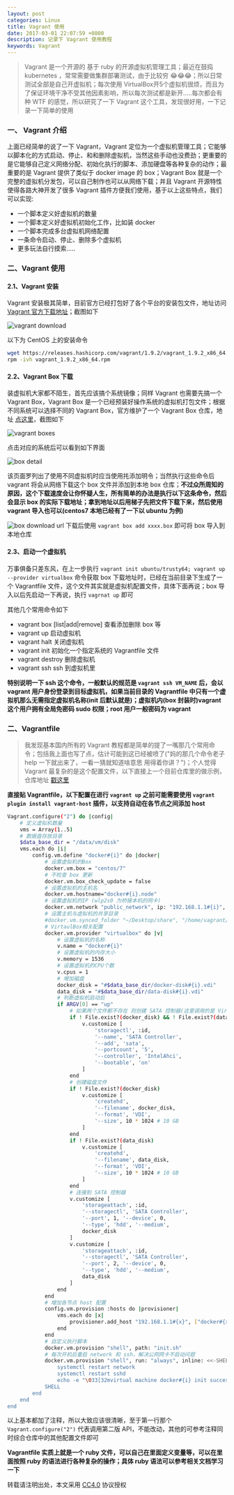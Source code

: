 ```yaml
---
layout: post
categories: Linux
title: Vagrant 使用
date: 2017-03-01 22:07:59 +0800
description: 记录下 Vagrant 使用教程
keywords: Vagrant
---
```


> Vagrant 是一个开源的 基于 ruby 的开源虚拟机管理工具；最近在鼓捣 kubernetes ，常常需要做集群部署测试，由于比较穷 😂😂😂；所以日常测试全部是自己开虚拟机；每次使用 VirtualBox开5个虚拟机很烦，而且为了保证环境干净不受其他因素影响，所以每次测试都是新开.....每次都会有种 WTF 的感觉，所以研究了一下 Vagrant 这个工具，发现很好用，一下记录一下简单的使用

### 一、 Vagrant 介绍

上面已经简单的说了一下 Vagrant，Vagrant 定位为一个虚拟机管理工具；它能够以脚本化的方式启动、停止、和和删除虚拟机，当然这些手动也没费劲；更重要的是它能够自己定义网络分配、初始化执行的脚本、添加硬盘等各种复杂的动作；最重要的是 Vagrant 提供了类似于 docker image 的 box；Vagrant Box 就是一个完整的虚拟机分发包，可以自己制作也可以从网络下载；并且 Vagrant 开源特性使得各路大神开发了很多 Vagrant 插件方便我们使用，基于以上这些特点，我们可以实现:

- 一个脚本定义好虚拟机的数量
- 一个脚本定义好虚拟机初始化工作，比如装 docker
- 一个脚本完成多台虚拟机网络配置
- 一条命令启动、停止、删除多个虚拟机
- 更多玩法自行摸索.....

### 二、Vagrant 使用

#### 2.1、Vagrant 安装

Vagrant 安装极其简单，目前官方已经打包好了各个平台的安装包文件，地址访问 [Vagrant 官方下载地址](https://www.vagrantup.com/downloads.html)；截图如下

![vagrant download](https://mritd.b0.upaiyun.com/markdown/m46fa.jpg)

以下为 CentOS 上的安装命令

``` sh
wget https://releases.hashicorp.com/vagrant/1.9.2/vagrant_1.9.2_x86_64.rpm
rpm -ivh vagrant_1.9.2_x86_64.rpm
```

#### 2.2、Vagrant Box 下载

装虚拟机大家都不陌生，首先应该搞个系统镜像；同样 Vagrant 也需要先搞一个 Vagrant Box，Vagrant Box 是一个已经预装好操作系统的虚拟机打包文件；根据不同系统可以选择不同的 Vagrant Box，官方维护了一个 Vagrant Box 仓库，地址 [点这里](https://atlas.hashicorp.com/boxes/search)，截图如下

![vagrant boxes](https://mritd.b0.upaiyun.com/markdown/2duz7.jpg)

点击对应的系统后可以看到如下界面

![box detail](https://mritd.b0.upaiyun.com/markdown/kiohr.jpg)

该页面罗列出了使用不同虚拟机时应当使用扥添加明令；当然执行这些命令后 vagrant 将会从网络下载这个 box 文件并添加到本地 box 仓库；**不过众所周知的原因，这个下载速度会让你怀疑人生，所有简单的办法是执行以下这条命令，然后会显示 box 的实际下载地址；拿到地址以后用梯子先把文件下载下来，然后使用 vagrant 导入也可以(centos7 本地已经有了一下以 ubuntu 为例)**

![box download url](https://mritd.b0.upaiyun.com/markdown/p36th.jpg)
下载后使用 `vagrant box add xxxx.box` 即可将 box 导入到本地仓库

#### 2.3、启动一个虚拟机

万事俱备只差东风，在上一步执行 `vagrant init ubuntu/trusty64; vagrant up --provider virtualbox` 命令获取 box 下载地址时，已经在当前目录下生成了一个 Vagrantfile 文件，这个文件其实就是虚拟机配置文件，具体下面再说；box 导入以后先启动一下再说，执行 `vagrnat up` 即可


其他几个常用命令如下

- vagrant box [list|add|remove] 查看添加删除 box 等
- vagrant up 启动虚拟机
- vagrant halt 关闭虚拟机
- vagrant init 初始化一个指定系统的 Vagrantfile 文件
- vagrant destroy 删除虚拟机
- vagrant ssh ssh 到虚拟机里

**特别说明一下 ssh 这个命令，一般默认的规范是 `vagrant ssh VM_NAME` 后，会以 vagrant 用户身份登录到目标虚拟机，如果当前目录的 Vagrantfile 中只有一个虚拟机那么无需指定虚拟机名称(init 后默认就是)；虚拟机内(box 封装时)vagrant这个用户拥有全局免密码 sudo 权限；root 用户一般密码为 vagrant**

### 二、Vagrantfile

> 我发现基本国内所有的 Vagrant 教程都是简单的提了一嘴那几个常用命令；包括我上面也写了点，估计可能到这已经被喷了("妈的那几个命令老子 help 一下就出来了，一看一猜就知道啥意思 用得着你讲？")；个人觉得 Vagrant 最复杂的是这个配置文件，以下直接上一个目前仓库里的做示例，仓库地址 [戳这里](https://github.com/mritd/config/tree/master/vagrant)

**直接贴 Vagrantfile，以下配置在进行 `vagrant up` 之前可能需要使用 `vagrant plugin install vagrant-host` 插件，以支持自动在各节点之间添加 host**

``` sh
Vagrant.configure("2") do |config|
    # 定义虚拟机数量
    vms = Array(1..5)
    # 数据盘存放目录
    $data_base_dir = "/data/vm/disk"
    vms.each do |i|
        config.vm.define "docker#{i}" do |docker|
            # 设置虚拟机的Box
            docker.vm.box = "centos/7"
            # 不检查 box 更新
            docker.vm.box_check_update = false 
            # 设置虚拟机的主机名
            docker.vm.hostname="docker#{i}.node"
            # 设置虚拟机的IP (wlp2s0 为桥接本机的网卡)
            docker.vm.network "public_network", ip: "192.168.1.1#{i}", bridge: "wlp2s0"
            # 设置主机与虚拟机的共享目录
            #docker.vm.synced_folder "~/Desktop/share", "/home/vagrant/share"
            # VirtaulBox相关配置
            docker.vm.provider "virtualbox" do |v|
                # 设置虚拟机的名称
                v.name = "docker#{i}"
                # 设置虚拟机的内存大小  
                v.memory = 1536 
                # 设置虚拟机的CPU个数
                v.cpus = 1
                # 增加磁盘
                docker_disk = "#$data_base_dir/docker-disk#{i}.vdi"
                data_disk = "#$data_base_dir/data-disk#{i}.vdi"
                # 判断虚拟机启动后
                if ARGV[0] == "up"
                    # 如果两个文件都不存在 则创建 SATA 控制器(这里调用的是 Virtual Box 的命令)
                    if ! File.exist?(docker_disk) && ! File.exist?(data_disk)
                        v.customize [
                            'storagectl', :id,
                            '--name', 'SATA Controller',
                            '--add', 'sata',
                            '--portcount', '5',
                            '--controller', 'IntelAhci',
                            '--bootable', 'on'
                        ]
                    end
                    # 创建磁盘文件
                    if ! File.exist?(docker_disk)
                        v.customize [
                            'createhd', 
                            '--filename', docker_disk, 
                            '--format', 'VDI', 
                            '--size', 10 * 1024 # 10 GB
                        ] 
                    end
                    if ! File.exist?(data_disk)
                        v.customize [
                            'createhd', 
                            '--filename', data_disk, 
                            '--format', 'VDI', 
                            '--size', 10 * 1024 # 10 GB
                        ] 
                    end
                    # 连接到 SATA 控制器
                    v.customize [
                        'storageattach', :id, 
                        '--storagectl', 'SATA Controller', 
                        '--port', 1, '--device', 0, 
                        '--type', 'hdd', '--medium', 
                        docker_disk
                    ]
                    v.customize [
                        'storageattach', :id, 
                        '--storagectl', 'SATA Controller', 
                        '--port', 2, '--device', 0, 
                        '--type', 'hdd', '--medium', 
                        data_disk
                    ]
                end
            end
            # 增加各节点 host 配置
            config.vm.provision :hosts do |provisioner|
                vms.each do |x|
                    provisioner.add_host "192.168.1.1#{x}", ["docker#{x}.node"]
                end
            end
            # 自定义执行脚本
            docker.vm.provision "shell", path: "init.sh"
            # 每次开机后重启 network 和 ssh，解决公网网卡不启动问题 
            docker.vm.provision "shell", run: "always", inline: <<-SHELL
                systemctl restart network
                systemctl restart sshd
                echo -e "\033[32mvirtual machine docker#{i} init success!\033[0m"
            SHELL
        end
    end
end
```

以上基本都加了注释，所以大致应该很清晰，至于第一行那个 `Vagrant.configure("2")` 代表调用第二版 API，不能改动，其他的可参考注释同时综合仓库中的其他配置文件即可

**Vagrantfile 实质上就是一个 ruby 文件，可以自己在里面定义变量等，可以在里面按照 ruby 的语法进行各种复杂的操作；具体 ruby 语法可以参考相关文档学习一下**


转载请注明出处，本文采用 [CC4.0](http://creativecommons.org/licenses/by-nc-nd/4.0/) 协议授权
